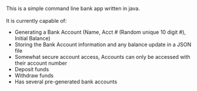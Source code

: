 This is a simple command line bank app written in java.  <br/>
<br/>
It is currently capable of: <br/>
- Generating a Bank Account (Name, Acct # (Random unique 10 digit #), Initial Balance)
- Storing the Bank Account information and any balance update in a JSON file
- Somewhat secure account access, Accounts can only be accessed with their account number
- Deposit funds
- Withdraw funds
- Has several pre-generated bank accounts
